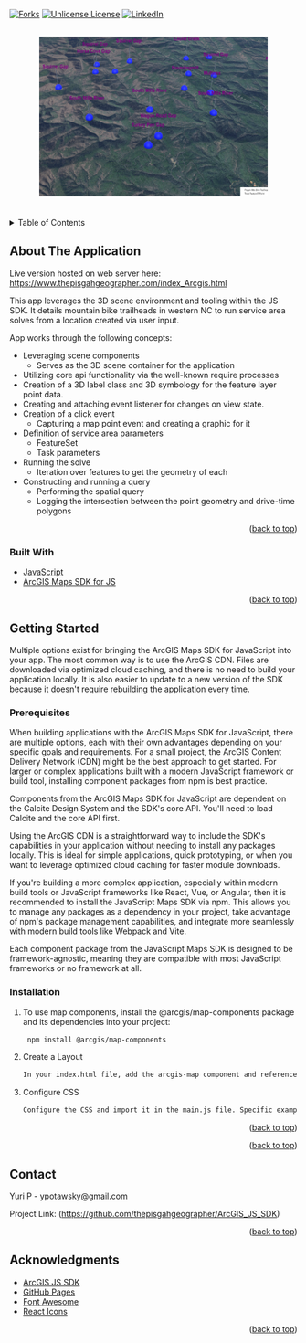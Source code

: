 <!-- Improved compatibility of back to top link: See: https://github.com/othneildrew/Best-README-Template/pull/73 -->
<a id="readme-top"></a>
<!--
*** Thanks for checking out the Best-README-Template. If you have a suggestion
*** that would make this better, please fork the repo and create a pull request
*** or simply open an issue with the tag "enhancement".
*** Don't forget to give the project a star!
*** Thanks again! Now go create something AMAZING! :D
-->



<!-- PROJECT SHIELDS -->
<!--
*** I'm using markdown "reference style" links for readability.
*** Reference links are enclosed in brackets [ ] instead of parentheses ( ).
*** See the bottom of this document for the declaration of the reference variables
*** for contributors-url, forks-url, etc. This is an optional, concise syntax you may use.
*** https://www.markdownguide.org/basic-syntax/#reference-style-links
-->

[![Forks][forks-shield]][forks-url]
[![Unlicense License][license-shield]][license-url]
[![LinkedIn][linkedin-shield]][linkedin-url]



<!-- PROJECT LOGO -->
<br />
<div align="center">
  <a href="https://github.com/othneildrew/Best-README-Template">
    <img src="images/WAPP.jpg" alt="Logo" width="400" height="280">
  </a>
</div>
<br>
<br>

<!-- TABLE OF CONTENTS -->
<details>
  <summary>Table of Contents</summary>
  <ol>
    <li>
      <a href="#about-the-project">About The App</a>
      <ul>
        <li><a href="#built-with">Built With</a></li>
      </ul>
    </li>
    <li>
      <a href="#getting-started">Getting Started</a>
      <ul>
        <li><a href="#prerequisites">Prerequisites</a></li>
        <li><a href="#installation">Installation</a></li>
      </ul>
    </li>
    <!-- <li><a href="#usage">Usage</a></li> -->
    <!-- <li><a href="#roadmap">Roadmap</a></li>     -->
    <li><a href="#contact">Contact</a></li>
    <li><a href="#acknowledgments">Acknowledgments</a></li>
  </ol>
</details>



<!-- ABOUT THE PROJECT -->
## About The Application

Live version hosted on web server here: https://www.thepisgahgeographer.com/index_Arcgis.html

This app leverages the 3D scene environment and tooling within the JS SDK. It details mountain bike trailheads in western NC to run service area solves from a location created via user input. 

App works through the following concepts:
* Leveraging scene components
  - Serves as the 3D scene container for the application
* Utilizing core api functionality via the well-known require processes
* Creation of a 3D label class and 3D symbology for the feature layer point data.
* Creating and attaching event listener for changes on view state.
* Creation of a click event
  - Capturing a map point event and creating a graphic for it
* Definition of service area parameters
  - FeatureSet
  - Task parameters
* Running the solve 
  - Iteration over features to get the geometry of each
* Constructing and running a query
  - Performing the spatial query
  - Logging the intersection between the point geometry and drive-time polygons



<p align="right">(<a href="#readme-top">back to top</a>)</p>


### Built With

* [JavaScript]
* [ArcGIS Maps SDK for JS]

<p align="right">(<a href="#readme-top">back to top</a>)</p>


<!-- GETTING STARTED -->
## Getting Started

Multiple options exist for bringing the ArcGIS Maps SDK for JavaScript into your app. The most common way is to use the ArcGIS CDN. Files are downloaded via optimized cloud caching, and there is no need to build your application locally. It is also easier to update to a new version of the SDK because it doesn't require rebuilding the application every time.

### Prerequisites
When building applications with the ArcGIS Maps SDK for JavaScript, there are multiple options, each with their own advantages depending on your specific goals and requirements. For a small project, the ArcGIS Content Delivery Network (CDN) might be the best approach to get started. For larger or complex applications built with a modern JavaScript framework or build tool, installing component packages from npm is best practice.

Components from the ArcGIS Maps SDK for JavaScript are dependent on the Calcite Design System and the SDK's core API. You'll need to load Calcite and the core API first.

Using the ArcGIS CDN is a straightforward way to include the SDK's capabilities in your application without needing to install any packages locally. This is ideal for simple applications, quick prototyping, or when you want to leverage optimized cloud caching for faster module downloads.

If you're building a more complex application, especially within modern build tools or JavaScript frameworks like React, Vue, or Angular, then it is recommended to install the JavaScript Maps SDK via npm. This allows you to manage any packages as a dependency in your project, take advantage of npm's package management capabilities, and integrate more seamlessly with modern build tools like Webpack and Vite.

Each component package from the JavaScript Maps SDK is designed to be framework-agnostic, meaning they are compatible with most JavaScript frameworks or no framework at all.

### Installation


1. To use map components, install the @arcgis/map-components package and its dependencies into your project:
   ```sh
    npm install @arcgis/map-components
   ```
2. Create a Layout
   ```sh
   In your index.html file, add the arcgis-map component and reference the main.js file. Each component is a custom element that you add to your application using an HTML tag. They work just like any other HTML element such as a <div></div>.
   ```
3. Configure CSS
   ```sh
   Configure the CSS and import it in the main.js file. Specific examples are available for a variety of frameworks and module bundlers in the jsapi-resources GitHub repository.
   ```


<p align="right">(<a href="#readme-top">back to top</a>)</p>



<!-- USAGE EXAMPLES
## Usage

Use this space to show useful examples of how a project can be used. Additional screenshots, code examples and demos work well in this space. You may also link to more resources.

_For more examples, please refer to the [Documentation](https://example.com)_

<p align="right">(<a href="#readme-top">back to top</a>)</p> -->



<!-- ROADMAP
## Roadmap

- [x] Construct Scene View in SDK
- [x] 
- [ ] Add Additional Templates w/ Examples
- [ ] Add "components" document to easily copy & paste sections of the readme -->


<p align="right">(<a href="#readme-top">back to top</a>)</p>

<!-- CONTACT -->
## Contact

Yuri P - ypotawsky@gmail.com

Project Link: (https://github.com/thepisgahgeographer/ArcGIS_JS_SDK)

<p align="right">(<a href="#readme-top">back to top</a>)</p>



<!-- ACKNOWLEDGMENTS -->
## Acknowledgments

* [ArcGIS JS SDK](https://developers.arcgis.com/javascript/latest/) 
* [GitHub Pages](https://pages.github.com)
* [Font Awesome](https://fontawesome.com)
* [React Icons](https://react-icons.github.io/react-icons/search)

<p align="right">(<a href="#readme-top">back to top</a>)</p>



<!-- MARKDOWN LINKS & IMAGES -->
<!-- https://www.markdownguide.org/basic-syntax/#reference-style-links -->
<!-- [contributors-shield]: https://img.shields.io/github/contributors/othneildrew/Best-README-Template.svg?style=for-the-badge
[contributors-url]: https://github.com/othneildrew/Best-README-Template/graphs/contributors -->
[forks-shield]: https://img.shields.io/badge/-FORKS-black.svg?style=for-the-badge&logo=linkedin&colorB=555
[forks-url]: https://github.com/thepisgahgeographer/ArcGIS_JS_SDK/forks

<!-- 
[issues-shield]: https://img.shields.io/github/issues/othneildrew/Best-README-Template.svg?style=for-the-badge
[issues-url]: https://github.com/othneildrew/Best-README-Template/issues -->

[license-shield]: https://img.shields.io/badge/-ACTIONS-black.svg?style=for-the-badge&logo=linkedin&colorB=555
[license-url]: https://github.com/thepisgahgeographer/ArcGIS_JS_SDK/actions/new

[linkedin-shield]: https://img.shields.io/badge/-LinkedIn-black.svg?style=for-the-badge&logo=linkedin&colorB=555

[linkedin-url]: https://www.linkedin.com/in/yuri-potawsky-gis

[product-screenshot]: images/screenshot.png



[JavaScript]: https://developer.mozilla.org/en-US/docs/Web/JavaScript

[ArcGIS Maps SDK for JS]: https://developers.arcgis.com/javascript/latest/

